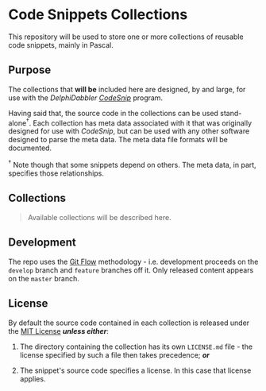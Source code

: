 # Code Snippets Collections

This repository will be used to store one or more collections of reusable code snippets, mainly in Pascal.

## Purpose

The collections that **will be** included here are designed, by and large, for use with the _DelphiDabbler [CodeSnip](https://github.com/delphidabbler/codesnip)_ program.

Having said that, the source code in the collections can be used stand-alone<sup>&dagger;</sup>. Each collection has meta data associated with it that was originally designed for use with _CodeSnip_, but can be used with any other software designed to parse the meta data. The meta data file formats will be documented.

<sup>&dagger;</sup> Note though that some snippets depend on others. The meta data, in part, specifies those relationships.

## Collections

> Available collections will be described here.

## Development

The repo uses the [Git Flow](http://nvie.com/posts/a-successful-git-branching-model/) methodology - i.e. development proceeds on the `develop` branch and `feature` branches off it. Only released content appears on the `master` branch.

## License

By default the source code contained in each collection is released under the [MIT License](./LICENSE.md) ***unless either***:

1. The directory containing the collection has its own `LICENSE.md` file - the license specified by such a file then takes precedence; ***or***

2. The snippet's source code specifies a license. In this case that license applies.

